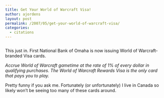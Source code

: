 ```yaml
---
title: Get Your World of Warcraft Visa!
author: ajordens
layout: post
permalink: /2007/05/get-your-world-of-warcraft-visa/
categories:
  - citations
---
```

<p align="center">
  <a href="http://www.worldofwarcraft.com/visa/"><img alt="" hspace="0" src="https://www.firstnational.com/common/iws/images/dynamicapp/da_wow_draenei.jpg" align="baseline" border="0" /></a>
</p>

This just in. First National Bank of Omaha is now issuing World of Warcraft-branded Visa cards.

*Accrue World of Warcraft gametime at the rate of 1% of every dollar in qualifying purchases. The World of Warcraft Rewards Visa is the only card that pays you to play.*

Pretty funny if you ask me. Fortunately (or unfortunately) I live in Canada so likely won&#8217;t be seeing too many of these cards around.